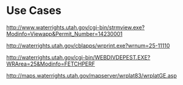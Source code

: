 Use Cases
==========

http://www.waterrights.utah.gov/cgi-bin/strmview.exe?Modinfo=Viewapp&Permit_Number=14230001

http://waterrights.utah.gov/cblapps/wrprint.exe?wrnum=25-11110

http://waterrights.utah.gov/cgi-bin/WEBDIVDEPEST.EXE?WRArea=25&Modinfo=FETCHPERF

http://maps.waterrights.utah.gov/mapserver/wrplat83/wrplatGE.asp
